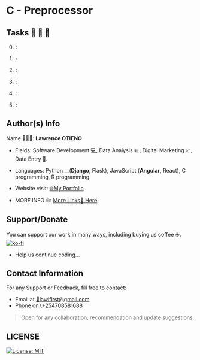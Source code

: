 # C - Preprocessor

## Tasks 🚨 🚨 🚨

0.  __:__

1. __:__

2. __:__

3. __:__

4. __:__

5. __:__

## Author(s) Info

Name 👨🏽‍💻: __Lawrence OTIENO__

* Fields: Software Development 💻, Data Analysis 📊, Digital Marketing 💹, Data Entry 📑.

* Languages: Python __(__Django__, Flask), JavaScript (__Angular__, React), C programming, R programming.

* Website visit: [🌐My Portfolio](https://lawiotieno.github.io/portfolio)

* MORE INFO 🌐: [More Links🔗 Here](https://shor.by/lawi)

## Support/Donate

You can support our work in many ways, including buying us coffee ☕️.  
[![ko-fi](https://ko-fi.com/img/githubbutton_sm.svg)](https://ko-fi.com/N4N26PU7L)

* Help us continue coding...

<!-- [Buy Me Coffee ☕️](https://ko-fi.com/streetgrandmaster) -->

## Contact Information

For any Support or Feedback, fill free to contact:

* Email at [📧lawifirst@gmail.com](mailto:lawifirst@gmail.com)
* Phone on [📞+254708581688](tel:+254708581688)

> Open for any collaboration, recommendation and update suggestions.

## LICENSE

[![License: MIT](https://img.shields.io/badge/License-MIT-yellow.svg)](/LICENSE)

<!-- [MIT License](https://choosealicense.com/licenses/mit/) -->
